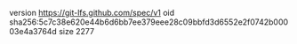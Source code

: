 version https://git-lfs.github.com/spec/v1
oid sha256:5c7c38e620e44b6d6bb7ee379eee28c09bbfd3d6552e2f0742b00003e4a3764d
size 2277
